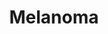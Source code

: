 ---
annotations:
- id: PW:0000013
  parent: disease pathway
  type: Pathway Ontology
  value: disease pathway
- id: DOID:1909
  parent: disease of cellular proliferation
  type: Disease Ontology
  value: melanoma
- id: CL:0000148
  parent: native cell
  type: Cell Type Ontology
  value: melanocyte
- id: PW:0000605
  parent: disease pathway
  type: Pathway Ontology
  value: cancer pathway
authors:
- Khanspers
- MaintBot
- Eweitz
- Finterly
- Egonw
- Mkutmon
citedin:
- link: 10.1016/j.xjidi.2024.100266
  title: Molecular Analysis of Murine Kit K641E Melanoma Progression (2024)
communities:
- CPTAC
- Diseases
description: 'Melanoma, or malignant melanoma, is a highly aggressive cancer that
  develops in melanocytes. Many genes have been found to be mutated or amplified in
  melanoma, with the most commonly mutated genes being BRAF, CDKN2A, NRAS and TP53.
  MAPK and PI3K/Akt signaling are central to melanoma.   This pathway is a summary
  of information from figures 1 and 2 from [https://www.ncbi.nlm.nih.gov/pmc/articles/PMC6520749/
  Kunz and Vera] and supplemented with information from [https://www.kegg.jp/dbget-bin/www_bget?pathway+hsa05218
  KEGG].   CDKN2A is frequently mutated in melanoma and germline mutations are associated
  with an increased susceptibility of developing skin cancer. The CDKN2A encodes two
  proteins, p16 (INK4A) and p14ARF, with different functions. p16 binds to CDK4, which
  prevents phosphorylation of Rb, thereby controlling the G1 to S transition. Without
  functioning p16, G1 to S transition can proceed. p14ARF is central to cell cycle
  regulation, inhibiting MDM2, which normally degrades p53, so loss of p14ARF has
  a similar effect to loss of p53. '
last-edited: 2024-08-07
ndex: 8396f7d7-8b6c-11eb-9e72-0ac135e8bacf
organisms:
- Homo sapiens
redirect_from:
- /index.php/Pathway:WP4685
- /instance/WP4685
- /instance/WP4685_r135116
revision: r135116
schema-jsonld:
- '@context': https://schema.org/
  '@id': https://wikipathways.github.io/pathways/WP4685.html
  '@type': Dataset
  creator:
    '@type': Organization
    name: WikiPathways
  description: 'Melanoma, or malignant melanoma, is a highly aggressive cancer that
    develops in melanocytes. Many genes have been found to be mutated or amplified
    in melanoma, with the most commonly mutated genes being BRAF, CDKN2A, NRAS and
    TP53. MAPK and PI3K/Akt signaling are central to melanoma.   This pathway is a
    summary of information from figures 1 and 2 from [https://www.ncbi.nlm.nih.gov/pmc/articles/PMC6520749/
    Kunz and Vera] and supplemented with information from [https://www.kegg.jp/dbget-bin/www_bget?pathway+hsa05218
    KEGG].   CDKN2A is frequently mutated in melanoma and germline mutations are associated
    with an increased susceptibility of developing skin cancer. The CDKN2A encodes
    two proteins, p16 (INK4A) and p14ARF, with different functions. p16 binds to CDK4,
    which prevents phosphorylation of Rb, thereby controlling the G1 to S transition.
    Without functioning p16, G1 to S transition can proceed. p14ARF is central to
    cell cycle regulation, inhibiting MDM2, which normally degrades p53, so loss of
    p14ARF has a similar effect to loss of p53. '
  keywords:
  - AKT1
  - AKT2
  - AKT3
  - ARAF
  - BAD
  - BAK1
  - BAX
  - BRAF
  - Binimetinib
  - CALM1
  - CALM2
  - CALM3
  - CALML3
  - CALML4
  - CALML5
  - CALML6
  - CCND1
  - CDH1
  - CDK4
  - CDK6
  - CDKN1A
  - CREB1
  - Cobimetinib
  - DDB2
  - Dabrafenib
  - E2F1
  - E2F2
  - E2F3
  - ELK1
  - ERBB4
  - ETS1
  - FOS
  - GADD45A
  - GADD45B
  - GADD45G
  - GRB2
  - GRIN2A
  - GRM3
  - HRAS
  - KDR
  - KIT
  - KRAS
  - MAP2K1
  - MAP2K2
  - MAPK1
  - MAPK3
  - MDM2
  - MITF
  - MP1
  - NF1
  - NRAS
  - PAK1
  - PIK3CA
  - PIK3CB
  - PIK3CD
  - PIK3R1
  - PIK3R2
  - PIK3R3
  - PIP3
  - POLK
  - PREX2
  - PTEN
  - RAC1
  - RAF1
  - RB1
  - Regorafenib
  - SHC2
  - SOS1
  - SOS2
  - STK19
  - Sorafenib
  - TP53
  - VCL
  - Vemurafenib
  - p14 ARF (CDKN2A)
  - p16 INK4a(CDKN2A)
  license: CC0
  name: Melanoma
seo: CreativeWork
title: Melanoma
wpid: WP4685
---